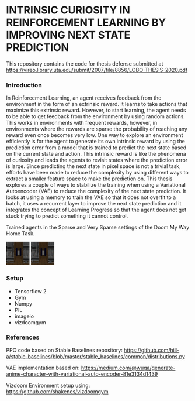 #  INTRINSIC CURIOSITY IN REINFORCEMENT LEARNING BY IMPROVING NEXT STATE PREDICTION
This repository contains the code for thesis defense submitted at https://vireo.library.uta.edu/submit/2007/file/8856/LOBO-THESIS-2020.pdf

### Introduction

In Reinforcement Learning, an agent receives feedback from the environment in the form of an extrinsic
reward. It learns to take actions that maximize this extrinsic reward. However, to start learning, the agent
needs to be able to get feedback from the environment by using random actions. This works in environments
with frequent rewards, however, in environments where the rewards are sparse the probability of reaching
any reward even once becomes very low. One way to explore an environment efficiently is for the agent to
generate its own intrinsic reward by using the prediction error from a model that is trained to predict the
next state based on the current state and action. This intrinsic reward is like the phenomena of curiosity and
leads the agents to revisit states where the prediction error is large. Since predicting the next state in pixel
space is not a trivial task, efforts have been made to reduce the complexity by using different ways to extract
a smaller feature space to make the prediction on. This thesis explores a couple of ways to stabilize the
training when using a Variational Autoencoder (VAE) to reduce the complexity of the next state prediction.
It looks at using a memory to train the VAE so that it does not overfit to a batch, it uses a recurrent layer to
improve the next state prediction and it integrates the concept of Learning Progress so that the agent does
not get stuck trying to predict something it cannot control.

Trained agents in the Sparse and Very Sparse settings of the Doom My Way Home Task.

![](trained_sparse.gif) ![](trained_verysparse.gif)

### Setup

- Tensorflow 2
- Gym
- Numpy
- PIL
- imageio
- vizdoomgym 

### References

PPO code based on Stable Baselines repository:
https://github.com/hill-a/stable-baselines/blob/master/stable_baselines/common/distributions.py

VAE implementation based on:
https://medium.com/@wuga/generate-anime-character-with-variational-auto-encoder-81e3134d1439

Vizdoom Environment setup using: 
https://github.com/shakenes/vizdoomgym
